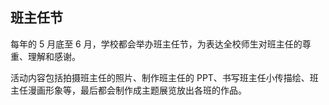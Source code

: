 ## 班主任节

每年的 5 月底至 6 月，学校都会举办班主任节，为表达全校师生对班主任的尊重、理解和感谢。

活动内容包括拍摄班主任的照片、制作班主任的 PPT、书写班主任小传描绘、班主任漫画形象等，最后都会制作成主题展览放出各班的作品。
